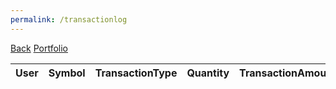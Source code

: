 ```yaml
---
permalink: /transactionlog
---
```

<html>
    <a href="/AtlasIndex/stocks">Back</a>
    <a href="/AtlasIndex/portfolio">Portfolio</a>
    <head>
    <body class="container">
        <table id="stockTable" >
        <thead>
            <tr>
                <th>User</th>
                <th>Symbol</th>
                <th>TransactionType</th>
                <th>Quantity</th>
                <th>TransactionAmount</th>
            </tr>
        </thead>
        <tbody>
            <!-- Table content will be dynamically populated using JavaScript -->
        </tbody>
        </table>
        <script type="module">
        import { uri, options1 } from '/AtlasIndex/assets/js/api/config.js';
        let options = options1
    var darkMode = false;
    window.onload = function () {
        var themeStyle = document.getElementById('theme-style');
        var body = document.body;
        var storedTheme = localStorage.getItem('theme');
        if (storedTheme === 'dark') {
            themeStyle.href = "assets/css/dark.css";
            body.classList.remove('lightmode');
            body.classList.add('darkmode');
        } else {
            themeStyle.href = "assets/css/style.css";
            body.classList.remove('darkmode');
            body.classList.add('lightmode');
        }
    }
    document.addEventListener("DOMContentLoaded", function () {
        function fetchData() {
            var url = 'http://127.0.0.1:8086/api/stocks/transaction/display'
            const uid = localStorage.getItem("uid");
            var data = {
                uid: uid
            }
            var json = JSON.stringify(data)
            //const authOptions = {
            //    method: 'POST',
            //    headers: { 'Content-Type': 'application/json' },
            //    body: json,
            //    credentials: 'include'
            //}
            const authOptions = {
                            ...options,
                            body:json,
                        };
            fetch(url, authOptions)
                .then(response => response.json())
                .then(data => {
                    updateTable(data);
                })
                .catch(error => console.error('Error fetching data:', error));
        }
        // Function to update the table with data
        function updateTable(data) {
            const tableBody = document.querySelector('#stockTable tbody');
            tableBody.innerHTML = ''; // Clear existing rows
            data.forEach(transaction => {
                const row = document.createElement('tr');
                row.innerHTML = `
                    <td>${transaction.uid}</td>
                    <td>${transaction.symbol}</td>
                    <td>${transaction.transaction_type}</td>
                    <td>${transaction.quantity}</td>
                    <td>${transaction.transaction_amount}</td>
                `;
                tableBody.appendChild(row);
            });
        }
        // Call fetchData when the page loads
        fetchData();
    });
    </script>